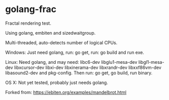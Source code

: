 # golang-frac

 Fractal rendering test.
 
 Using golang, embiten and sizedwaitgroup.
 
 Multi-threaded, auto-detects number of logical CPUs.
 
 
 Windows: Just need golang, run: go get, run: go build and run exe.
 
 Linux: Need golang, and may need: libc6-dev libglu1-mesa-dev libgl1-mesa-dev libxcursor-dev libxi-dev libxinerama-dev libxrandr-dev libxxf86vm-dev libasound2-dev and pkg-config. Then run: go get, go build, run binary.
 
 OS X: Not yet tested, probably just needs golang.
 
 Forked from: https://ebiten.org/examples/mandelbrot.html
